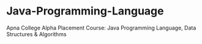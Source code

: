 # Java-Programming-Language
Apna College Alpha Placement Course: Java Programming Language, Data Structures &amp; Algorithms 
